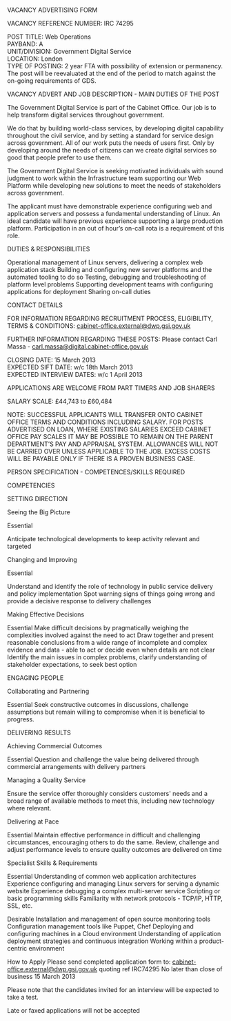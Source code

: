 VACANCY ADVERTISING FORM

VACANCY REFERENCE NUMBER: IRC 74295

POST TITLE:             Web Operations	
PAYBAND:               	A							
UNIT/DIVISION:       	  Government Digital Service		
LOCATION:              	London									
TYPE OF POSTING: 	2 year FTA with possibility of extension or permanency. The post will be
reevaluated at the end of the period to match against the on-going requirements of GDS.
                              	
	

VACANCY ADVERT AND JOB DESCRIPTION - MAIN DUTIES OF THE POST

The Government Digital Service is part of the Cabinet Office. Our job is to help transform digital services throughout government.
 
We do that by building world-class services, by developing digital capability throughout the civil service, and by setting a standard for service design across government. All of our work puts the needs of users first. Only by developing around the needs of citizens can we create digital services so good that people prefer to use them.
 
The Government Digital Service is seeking motivated individuals with sound judgment to work within the Infrastructure team supporting our Web Platform while developing new solutions to meet the needs of stakeholders across government. 

The applicant must have demonstrable experience configuring web and application servers and possess a fundamental understanding of Linux. An ideal candidate will have previous experience supporting a large production platform. Participation in an out of hour’s on-call rota is a requirement of this role.

DUTIES & RESPONSIBILITIES

Operational management of Linux servers, delivering a complex web application stack
Building and configuring new server platforms and the automated tooling to do so
Testing, debugging and troubleshooting of platform level problems
Supporting development teams with configuring applications for deployment
Sharing on-call duties










CONTACT DETAILS

FOR INFORMATION REGARDING RECRUITMENT PROCESS, ELIGIBILITY, TERMS & CONDITIONS: 
cabinet-office.external@dwp.gsi.gov.uk
 
FURTHER INFORMATION REGARDING THESE POSTS: 
Please contact Carl Massa - carl.massa@digital.cabinet-office.gov.uk

CLOSING DATE: 			15 March 2013			
EXPECTED SIFT DATE:		w/c 18th March 2013		
EXPECTED INTERVIEW DATES:	w/c 1 April 2013

APPLICATIONS ARE WELCOME FROM PART TIMERS AND JOB SHARERS  

SALARY SCALE: £44,743 to £60,484

NOTE: 
SUCCESSFUL APPLICANTS WILL TRANSFER ONTO CABINET OFFICE TERMS AND CONDITIONS INCLUDING SALARY. FOR POSTS ADVERTISED ON LOAN, WHERE EXISTING SALARIES EXCEED CABINET OFFICE PAY SCALES IT MAY BE POSSIBLE TO REMAIN ON THE PARENT DEPARTMENT’S PAY AND APPRAISAL SYSTEM.
ALLOWANCES WILL NOT BE CARRIED OVER UNLESS APPLICABLE TO THE JOB.
EXCESS COSTS WILL BE PAYABLE ONLY IF THERE IS A PROVEN BUSINESS CASE.



PERSON SPECIFICATION 	- 	COMPETENCES/SKILLS REQUIRED

COMPETENCIES

SETTING DIRECTION

Seeing the Big Picture

Essential

Anticipate technological developments to keep activity relevant and targeted

Changing and Improving
 
Essential

Understand and identify the role of technology in public service delivery and policy implementation
Spot warning signs of things going wrong and provide a decisive response to delivery challenges

Making Effective Decisions

Essential
Make difficult decisions by pragmatically weighing the complexities involved against the need to act
Draw together and present reasonable conclusions from a wide range of incomplete and complex evidence and data - able to act or decide even when details are not clear
Identify the main issues in complex problems, clarify understanding of stakeholder expectations, to seek best option

ENGAGING PEOPLE

Collaborating and Partnering
 
Essential
Seek constructive outcomes in discussions, challenge assumptions but remain willing to compromise when it is beneficial to progress.

DELIVERING RESULTS

Achieving Commercial Outcomes

Essential
Question and challenge the value being delivered through commercial arrangements with delivery partners

Managing a Quality Service

Ensure the service offer thoroughly considers customers' needs and a broad range of available methods to meet this, including new technology where relevant.

Delivering at Pace
 
Essential
Maintain effective performance in difficult and challenging circumstances, encouraging others to do the same.
Review, challenge and adjust performance levels to ensure quality outcomes are delivered on time

Specialist Skills & Requirements

Essential
Understanding of common web application architectures
Experience configuring and managing Linux servers for serving a dynamic website
Experience debugging a complex multi-server service
Scripting or basic programming skills
Familiarity with network protocols - TCP/IP, HTTP, SSL, etc.

Desirable
Installation and management of open source monitoring tools
Configuration management tools like Puppet, Chef
Deploying and configuring machines in a Cloud environment
Understanding of application deployment strategies and continuous integration
Working within a product-centric environment



How to Apply
Please send completed application form to:
cabinet-office.external@dwp.gsi.gov.uk quoting ref IRC74295
No later than close of business 15 March 2013

Please note that the candidates invited for an interview will be expected to take a test.

Late or faxed applications will not be accepted
